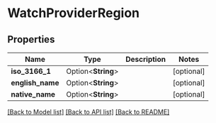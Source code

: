 # WatchProviderRegion

## Properties

Name | Type | Description | Notes
------------ | ------------- | ------------- | -------------
**iso_3166_1** | Option<**String**> |  | [optional]
**english_name** | Option<**String**> |  | [optional]
**native_name** | Option<**String**> |  | [optional]

[[Back to Model list]](../README.md#documentation-for-models) [[Back to API list]](../README.md#documentation-for-api-endpoints) [[Back to README]](../README.md)


